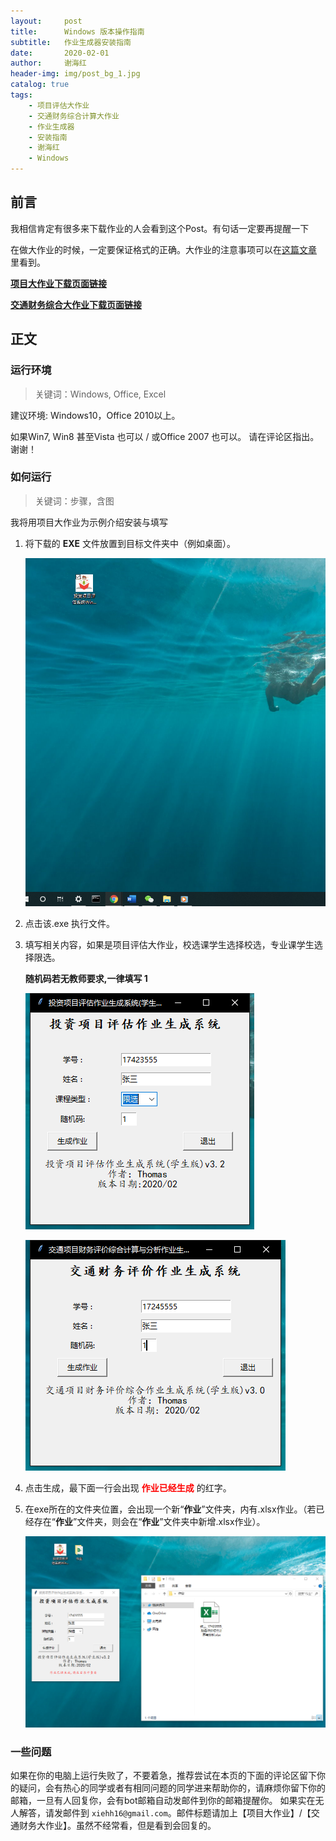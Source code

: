 ```yaml
---
layout:     post
title:      Windows 版本操作指南
subtitle:   作业生成器安装指南
date:       2020-02-01
author:     谢海红
header-img: img/post_bg_1.jpg
catalog: true
tags:
    - 项目评估大作业
    - 交通财务综合计算大作业
    - 作业生成器
    - 安装指南
    - 谢海红
    - Windows
---
```


## 前言

我相信肯定有很多来下载作业的人会看到这个Post。有句话一定要再提醒一下

在做大作业的时候，一定要保证格式的正确。大作业的注意事项可以在[这篇文章](https://bjtuxiehh.github.io/2019/11/04/%E8%AE%A1%E7%AE%97%E5%A4%A7%E4%BD%9C%E4%B8%9A%E6%98%93%E8%A7%81%E9%94%99%E8%AF%AF/)
里看到。

[**项目大作业下载页面链接**](https://bjtuxiehh.github.io/Homework/)

[**交通财务综合大作业下载页面链接**](https://bjtuxiehh.github.io/TrafficHW/)

## 正文
### 运行环境
>关键词：Windows, Office, Excel

建议环境: Windows10，Office 2010以上。

如果Win7, Win8 甚至Vista 也可以 / 或Office 2007 也可以。 请在评论区指出。谢谢！

### 如何运行
>关键词：步骤，含图

我将用项目大作业为示例介绍安装与填写

1. 将下载的 **EXE** 文件放置到目标文件夹中（例如桌面）。

   ![Fig.0](https://github.com/bjtuxiehh/bjtuxiehh.github.io/raw/master/img/Win_install/win0.PNG)

2. 点击该.exe 执行文件。

3. 填写相关内容，如果是项目评估大作业，校选课学生选择校选，专业课学生选择限选。

   **随机码若无教师要求,一律填写 1**
   
   ![Fig.1_项目大作业](https://github.com/bjtuxiehh/bjtuxiehh.github.io/raw/master/img/Win_install/win1.png)
   
   ![Fig.2_交通财务大作业](https://github.com/bjtuxiehh/bjtuxiehh.github.io/raw/master/img/Win_install/win11.png)

4. 点击生成，最下面一行会出现 **<font color='red'>作业已经生成</font>** 的红字。

5. 在exe所在的文件夹位置，会出现一个新“**作业**”文件夹，内有.xlsx作业。（若已经存在“**作业**”文件夹，则会在“**作业**”文件夹中新增.xlsx作业）。
    
   ![Fig.4](https://github.com/bjtuxiehh/bjtuxiehh.github.io/raw/master/img/Win_install/win2.png)


### 一些问题 
如果在你的电脑上运行失败了，不要着急，推荐尝试在本页的下面的评论区留下你的疑问，会有热心的同学或者有相同问题的同学进来帮助你的，请麻烦你留下你的邮箱，一旦有人回复你，会有bot邮箱自动发邮件到你的邮箱提醒你。
如果实在无人解答，请发邮件到 `xiehh16@gmail.com`。邮件标题请加上【项目大作业】/【交通财务大作业】。虽然不经常看，但是看到会回复的。





